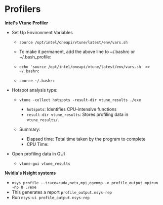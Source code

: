 # Profilers
**Intel's Vtune Profiler** 
* Set Up Environment Variables
  * `source /opt/intel/oneapi/vtune/latest/env/vars.sh`

  * To make it permanent, add the above line to ~/.bashrc or ~/.bash_profile:
  * `echo 'source /opt/intel/oneapi/vtune/latest/env/vars.sh' >> ~/.bashrc`
  * `source ~/.bashrc`

* Hotspot analysis type:
  * `vtune -collect hotspots -result-dir vtune_results ./exe`
    * `hotspots`: Identifies CPU-intensive functions
    * `result-dir vtune_results`: Stores profiling data in `vtune_results/`.
 
  * Summary:
    * Elapsed time: Total time taken by the program to complete
    * CPU Time:  

* Open profiling data in GUI
  * `vtune-gui vtune_results`

**Nvidia's Nsight systems**
  * `nsys profile --trace=cuda,nvtx,mpi,openmp -o profile_output mpirun -np 8 ./exe`
  * This generates a report `profile_output.nsys-rep`
  * Run `nsys-ui profile_output.nsys-rep`
